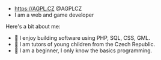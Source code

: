 -  https://AGPL.CZ @AGPLCZ 
- I am a web and game developer

Here's a bit about me:
- 🌱 I enjoy building software using PHP, SQL, CSS, GML.
- 🚸 I am tutors of young children from the Czech Republic.
- 📕 I am a beginner, I only know the basics programming.
